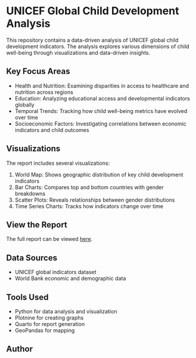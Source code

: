 # UNICEF Global Child Development Analysis

This repository contains a data-driven analysis of UNICEF global child development indicators. The analysis explores various dimensions of child well-being through visualizations and data-driven insights.

## Key Focus Areas

- Health and Nutrition: Examining disparities in access to healthcare and nutrition across regions
- Education: Analyzing educational access and developmental indicators globally
- Temporal Trends: Tracking how child well-being metrics have evolved over time
- Socioeconomic Factors: Investigating correlations between economic indicators and child outcomes

## Visualizations

The report includes several visualizations:

1. World Map: Shows geographic distribution of key child development indicators
2. Bar Charts: Compares top and bottom countries with gender breakdowns
3. Scatter Plots: Reveals relationships between gender distributions
4. Time Series Charts: Tracks how indicators change over time

## View the Report

The full report can be viewed [here](https://[your-github-username].github.io/unicef-analysis/).

## Data Sources

- UNICEF global indicators dataset
- World Bank economic and demographic data

## Tools Used

- Python for data analysis and visualization
- Plotnine for creating graphs
- Quarto for report generation
- GeoPandas for mapping

## Author
